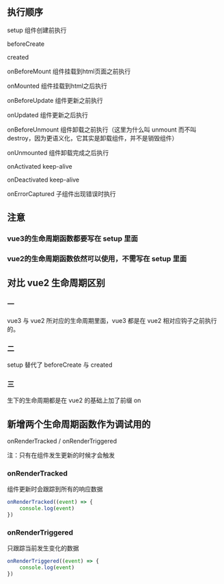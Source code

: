 ## 执行顺序

setup               组件创建前执行

beforeCreate

created

onBeforeMount       组件挂载到html页面之前执行

onMounted           组件挂载到html之后执行

onBeforeUpdate      组件更新之前执行

onUpdated           组件更新之后执行

onBeforeUnmount     组件卸载之前执行（这里为什么叫 unmount 而不叫 destroy，因为更语义化，它其实是卸载组件，并不是销毁组件）

onUnmounted         组件卸载完成之后执行

onActivated         keep-alive

onDeactivated       keep-alive

onErrorCaptured     子组件出现错误时执行


## 注意

### vue3的生命周期函数都要写在 setup 里面

### vue2的生命周期函数依然可以使用，不需写在 setup 里面



## 对比 vue2 生命周期区别

### 一
vue3 与 vue2 所对应的生命周期里面，vue3 都是在 vue2 相对应钩子之前执行的。

### 二
setup 替代了 beforeCreate 与 created

### 三
生下的生命周期都是在 vue2 的基础上加了前缀 on



## 新增两个生命周期函数作为调试用的

onRenderTracked / onRenderTriggered

注：只有在组件发生更新的时候才会触发


### onRenderTracked

组件更新时会跟踪到所有的响应数据
```js
onRenderTracked((event) => {
    console.log(event)
})
```

### onRenderTriggered

只跟踪当前发生变化的数据
```js
onRenderTriggered((event) => {
    console.log(event)
})
```
